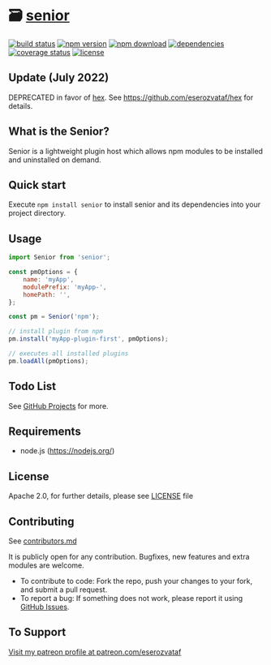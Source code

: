 # 🗃 [senior](https://github.com/eserozvataf/senior)

[![build status][build-image]][build-url]
[![npm version][npm-image]][npm-url]
[![npm download][download-image]][npm-url]
[![dependencies][dep-image]][dep-url]
[![coverage status][coverage-image]][coverage-url]
[![license][license-image]][license-url]


## Update (July 2022)

DEPRECATED in favor of [hex](https://github.com/eserozvataf/hex).
See https://github.com/eserozvataf/hex for details.


## What is the Senior?

Senior is a lightweight plugin host which allows npm modules to be installed and uninstalled on demand.


## Quick start

Execute `npm install senior` to install senior and its dependencies into your project directory.


## Usage

```js
import Senior from 'senior';

const pmOptions = {
    name: 'myApp',
    modulePrefix: 'myApp-',
    homePath: '',
};

const pm = Senior('npm');

// install plugin from npm
pm.install('myApp-plugin-first', pmOptions);

// executes all installed plugins
pm.loadAll(pmOptions);
```


## Todo List

See [GitHub Projects](https://github.com/eserozvataf/senior/projects) for more.


## Requirements

* node.js (https://nodejs.org/)


## License

Apache 2.0, for further details, please see [LICENSE](LICENSE) file


## Contributing

See [contributors.md](contributors.md)

It is publicly open for any contribution. Bugfixes, new features and extra modules are welcome.

* To contribute to code: Fork the repo, push your changes to your fork, and submit a pull request.
* To report a bug: If something does not work, please report it using [GitHub Issues](https://github.com/eserozvataf/senior/issues).


## To Support

[Visit my patreon profile at patreon.com/eserozvataf](https://www.patreon.com/eserozvataf)


[build-image]: https://travis-ci.org/eserozvataf/senior.svg?branch=master
[build-url]: https://travis-ci.org/eserozvataf/senior
[npm-image]: https://img.shields.io/npm/v/senior.svg?style=flat-square
[npm-url]: https://www.npmjs.com/package/senior
[download-image]: https://img.shields.io/npm/dt/senior.svg?style=flat-square
[dep-image]: https://img.shields.io/david/eserozvataf/senior.svg?style=flat-square
[dep-url]: https://github.com/eserozvataf/senior
[coverage-image]: https://codecov.io/gh/eserozvataf/senior/branch/master/graph/badge.svg
[coverage-url]: https://codecov.io/gh/eserozvataf/senior
[license-image]: https://img.shields.io/npm/l/senior.svg?style=flat-square
[license-url]: https://github.com/eserozvataf/senior/blob/master/LICENSE
